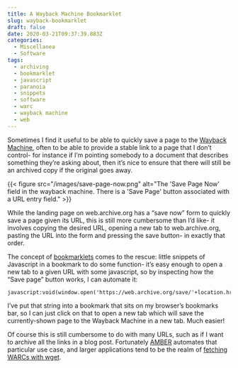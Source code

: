 ```yaml
---
title: A Wayback Machine Bookmarklet
slug: wayback-bookmarklet
draft: false
date: 2020-03-21T09:37:39.883Z
categories:
  - Miscellanea
  - Software
tags:
  - archiving
  - bookmarklet
  - javascript
  - paranoia
  - snippets
  - software
  - warc
  - wayback machine
  - web
---
```

Sometimes I find it useful to be able to quickly save a page to the [Wayback Machine](https://en.wikipedia.org/wiki/Wayback_Machine), often to be able to provide a stable link to a page that I don’t control- for instance if I’m pointing somebody to a document that describes something they’re asking about, then it’s nice to ensure that there will still be an archived copy if the original goes away.

{{< figure src="/images/save-page-now.png" alt="The 'Save Page Now' field in the wayback machine. There is a 'Save Page' button associated with a URL entry field." >}}

While the landing page on web.archive.org has a “save now” form to quickly save a page given its URL, this is still more cumbersome than I’d like- it involves copying the desired URL, opening a new tab to web.archive.org, pasting the URL into the form and pressing the save button- in exactly that order.

The concept of [bookmarklets](https://en.wikipedia.org/wiki/Bookmarklet) comes to the rescue: little snippets of Javascript in a bookmark to do some function- it’s easy enough to open a new tab to a given URL with some javascript, so by inspecting how the “Save page” button works, I can automate it:

```
javascript:void(window.open('https://web.archive.org/save/'+location.href));
```

I’ve put that string into a bookmark that sits on my browser’s bookmarks bar, so I can just click on that to open a new tab which will save the currently-shown page to the Wayback Machine in a new tab. Much easier!

Of course this is still cumbersome to do with many URLs, such as if I want to archive all the links in a blog post. Fortunately [AMBER](http://amberlink.org/) automates that particular use case, and larger applications tend to be the realm of [fetching WARCs with wget](https://www.archiveteam.org/index.php?title=Wget_with_WARC_output).